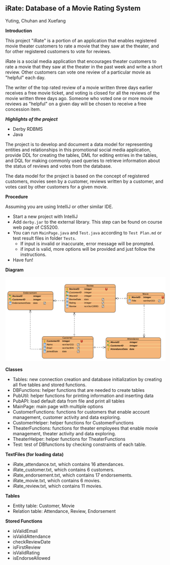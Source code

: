 ## iRate: Database of a Movie Rating System

Yuting, Chuhan and Xuefang



**Introduction**

This project "iRate" is a portion of an application that enables registered movie theater customers to rate a movie that they saw at the theater, and for other registered customers to vote for reviews.

iRate is a social media application that encourages theater customers to rate a movie that they saw at the theater in the past week and write a short review. Other customers can vote one review of a particular movie as "helpful" each day.

The writer of the top rated review of a movie written three days earlier receives a free movie ticket, and voting is closed for all the reviews of the movie written three days ago. Someone who voted one or more movie reviews as "helpful" on a given day will be chosen to receive a free concession item.

**_Highlights of the project_**



*   Derby RDBMS
*   Java 

The project is to develop and document a data model for representing entities and relationships in this promotional social media application, provide DDL for creating the tables, DML for editing entries in the tables, and DQL for making commonly used queries to retrieve information about the status of reviews and votes from the database.

 

The data model for the project is based on the concept of registered customers, movies seen by a customer, reviews written by a customer, and votes cast by other customers for a given movie.



**Procedure**

Assuming you are using IntelliJ or other similar IDE.

- Start a new project with IntelliJ
- Add `derby.jar` to the external library. This step can be found on course web page of CS5200.
- You can run `MainPage.java` and `Test.java` according to `Test Plan.md` or test result files in folder `Tests`.
  - If input is invalid or inaccurate, error message will be prompted.
  - if input is valid, more options will be provided and just follow the instructions.
- Have fun!



**Diagram**

![Diagram](diagram.png)



**Classes**



*   Tables: new connection creation and database initialization by creating all five tables and stored functions.
*   DBFunctions: helper functions that are needed to create tables
*   PubUtil: helper functions for printing information and inserting data
*   PubAPI: load default data from file and print all tables
*   MainPage: main page with multiple options
*   CustomerFunctions: functions for customers that enable account management, customer activity and data exploring.
*   CustomerHelper: helper functions for CustomerFunctions
*   TheaterFunctions: functions for theater employees that enable movie management, theater activity and data exploring.
*   TheaterHelper: helper functions for TheaterFunctions
*   Test: test of DBfunctions by checking constraints of each table.

**TextFiles (for loading data)**



*   iRate_attendance.txt,  which contains 16 attendances.
*   iRate_customer.txt, which contains 6 customers.
*   iRate_endorsement.txt, which contains 17 endorsements.
*   iRate_movie.txt, which contains 6 movies.
*   iRate_review.txt, which contains 11 movies.

**Tables**



*   Entity table: Customer, Movie
*   Relation table: Attendance, Review, Endorsement

**Stored Functions**



*   isValidEmail
*   isValidAttendance
*   checkReviewDate
*   isFirstReview
*   isValidRating
*   isEndorseAllowed

